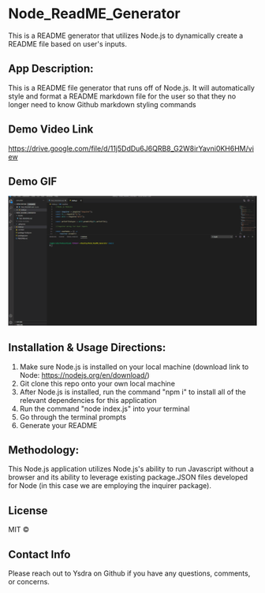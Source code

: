 # Node_ReadME_Generator
This is a README generator that utilizes Node.js to dynamically create a README file based on user's inputs.  

## App Description:
This is a README file generator that runs off of Node.js. It will automatically style and format a README markdown file for the user so that they no longer need to know Github markdown styling commands

## Demo Video Link 
https://drive.google.com/file/d/11j5DdDu6J6QRB8_G2W8irYavni0KH6HM/view

## Demo GIF
![REAMDE Generator Demo GIF](https://github.com/Ysdra/Node_ReadME_Generator/blob/main/Assets/Demo.gif)


## Installation & Usage Directions:
1. Make sure Node.js is installed on your local machine (download link to Node: https://nodejs.org/en/download/)
2. Git clone this repo onto your own local machine
3. After Node.js is installed, run the command "npm i" to install all of the relevant dependencies for this application
4. Run the command "node index.js" into your terminal
5. Go through the terminal prompts
6. Generate your README 

## Methodology:
This Node.js application utilizes Node.js's ability to run Javascript without a browser and its ability to leverage existing package.JSON files developed for Node (in this case we are employing the inquirer package).

## License 
MIT © 

## Contact Info
Please reach out to Ysdra on Github if you have any questions, comments, or concerns. 

